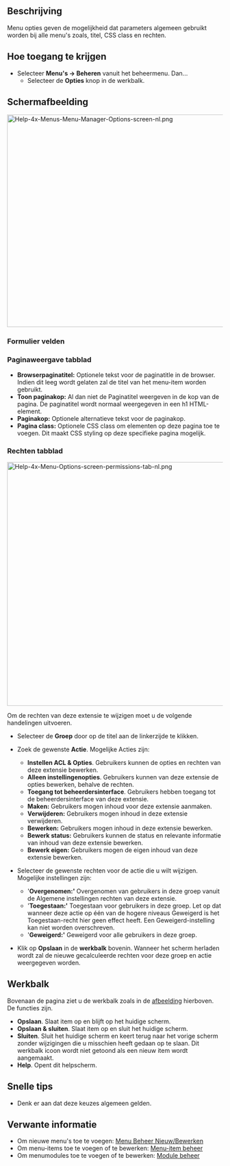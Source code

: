 <!-- Filename: Help4.x:Menus:_Options / Display title: Menu's: Opties -->

## Beschrijving

Menu opties geven de mogelijkheid dat parameters algemeen gebruikt
worden bij alle menu's zoals, titel, CSS class en rechten.

## Hoe toegang te krijgen

- Selecteer **Menu's **→** Beheren** vanuit het beheermenu. Dan...
  - Selecteer de **Opties** knop in de werkbalk.

## Schermafbeelding

<img
src="https://docs.joomla.org/images/thumb/4/4a/Help-4x-Menus-Menu-Manager-Options-screen-nl.png/800px-Help-4x-Menus-Menu-Manager-Options-screen-nl.png"
decoding="async"
srcset="https://docs.joomla.org/images/4/4a/Help-4x-Menus-Menu-Manager-Options-screen-nl.png 1.5x"
data-file-width="1179" data-file-height="731" width="800" height="496"
alt="Help-4x-Menus-Menu-Manager-Options-screen-nl.png" />

### Formulier velden

### Paginaweergave tabblad

- **Browserpaginatitel:** Optionele tekst voor de paginatitle in de
  browser. Indien dit leeg wordt gelaten zal de titel van het menu-item
  worden gebruikt.
- **Toon paginakop:** Al dan niet de Paginatitel weergeven in de kop van
  de pagina. De paginatitel wordt normaal weergegeven in een h1
  HTML-element.
- **Paginakop:** Optionele alternatieve tekst voor de paginakop.
- **Pagina class:** Optionele CSS class om elementen op deze pagina toe
  te voegen. Dit maakt CSS styling op deze specifieke pagina mogelijk.

### Rechten tabblad

<img
src="https://docs.joomla.org/images/thumb/b/b4/Help-4x-Menu-Options-screen-permissions-tab-nl.png/600px-Help-4x-Menu-Options-screen-permissions-tab-nl.png"
decoding="async"
srcset="https://docs.joomla.org/images/b/b4/Help-4x-Menu-Options-screen-permissions-tab-nl.png 1.5x"
data-file-width="700" data-file-height="664" width="600" height="569"
alt="Help-4x-Menu-Options-screen-permissions-tab-nl.png" />

Om de rechten van deze extensie te wijzigen moet u de volgende
handelingen uitvoeren.

- Selecteer de **Groep** door op de titel aan de linkerzijde te klikken.
- Zoek de gewenste **Actie**. Mogelijke Acties zijn:
  - **Instellen ACL & Opties**. Gebruikers kunnen de opties en rechten
    van deze extensie bewerken.
  - **Alleen instellingenopties**. Gebruikers kunnen van deze extensie
    de opties bewerken, behalve de rechten.
  - **Toegang tot beheerdersinterface**. Gebruikers hebben toegang tot
    de beheerdersinterface van deze extensie.
  - **Maken:** Gebruikers mogen inhoud voor deze extensie aanmaken.
  - **Verwijderen:** Gebruikers mogen inhoud in deze extensie
    verwijderen.
  - **Bewerken:** Gebruikers mogen inhoud in deze extensie bewerken.
  - **Bewerk status:** Gebruikers kunnen de status en relevante
    informatie van inhoud van deze extensie bewerken.
  - **Bewerk eigen:** Gebruikers mogen de eigen inhoud van deze extensie
    bewerken.

- Selecteer de gewenste rechten voor de actie die u wilt wijzigen.
  Mogelijke instellingen zijn:
  - '**Overgenomen:'** Overgenomen van gebruikers in deze groep vanuit
    de Algemene instellingen rechten van deze extensie.
  - '**Toegestaan:'** Toegestaan voor gebruikers in deze groep. Let op
    dat wanneer deze actie op één van de hogere niveaus Geweigerd is het
    Toegestaan-recht hier geen effect heeft. Een Geweigerd-instelling
    kan niet worden overschreven.
  - '**Geweigerd:'** Geweigerd voor alle gebruikers in deze groep.

- Klik op **Opslaan** in de **werkbalk** bovenin. Wanneer het scherm
  herladen wordt zal de nieuwe gecalculeerde rechten voor deze groep en
  actie weergegeven worden.

## Werkbalk

Bovenaan de pagina ziet u de werkbalk zoals in de
[afbeelding](#Schermafbeelding) hierboven. De functies zijn.

- **Opslaan**. Slaat item op en blijft op het huidige scherm.
- **Opslaan & sluiten**. Slaat item op en sluit het huidige scherm.
- **Sluiten**. Sluit het huidige scherm en keert terug naar het vorige
  scherm zonder wijzigingen die u misschien heeft gedaan op te slaan.
  Dit werkbalk icoon wordt niet getoond als een nieuw item wordt
  aangemaakt.
- **Help**. Opent dit helpscherm.

## Snelle tips

- Denk er aan dat deze keuzes algemeen gelden.

## Verwante informatie

- Om nieuwe menu's toe te voegen: [Menu Beheer
  Nieuw/Bewerken](https://docs.joomla.org/Help4.x:Menus:_Edit/nl "Help4.x:Menus: Edit/nl")
- Om menu-items toe te voegen of te bewerken: [Menu-item
  beheer](https://docs.joomla.org/Help4.x:Menus:_Items/nl "Help4.x:Menus: Items/nl")
- Om menumodules toe te voegen of te bewerken: [Module
  beheer](https://docs.joomla.org/Help4.x:Extensions_Module_Manager_Edit/nl "Help4.x:Extensions Module Manager Edit/nl")
